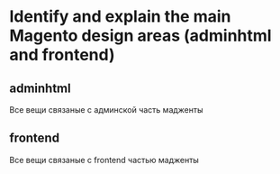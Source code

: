 # Identify and explain the main Magento design areas (adminhtml and frontend)

## adminhtml

Все вещи связаные с админской часть мадженты

## frontend

Все вещи связаные с frontend частью мадженты

